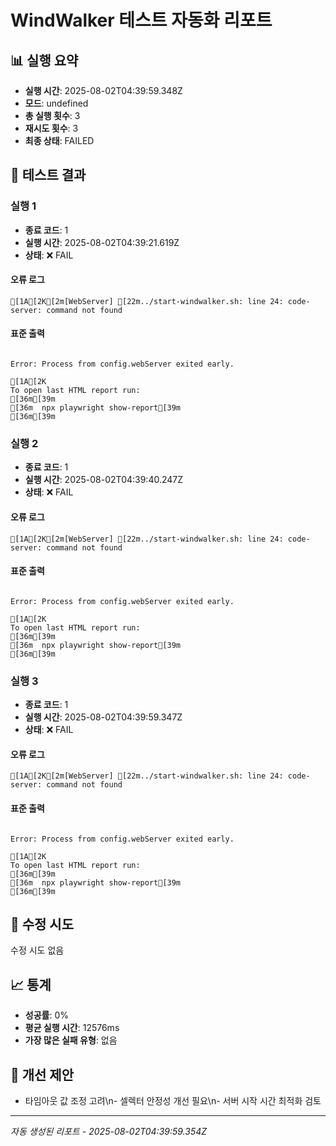 # WindWalker 테스트 자동화 리포트

## 📊 실행 요약

- **실행 시간**: 2025-08-02T04:39:59.348Z
- **모드**: undefined
- **총 실행 횟수**: 3
- **재시도 횟수**: 3
- **최종 상태**: FAILED

## 🧪 테스트 결과


### 실행 1

- **종료 코드**: 1
- **실행 시간**: 2025-08-02T04:39:21.619Z
- **상태**: ❌ FAIL


#### 오류 로그
```
[1A[2K[2m[WebServer] [22m../start-windwalker.sh: line 24: code-server: command not found

```

#### 표준 출력
```

Error: Process from config.webServer exited early.

[1A[2K
To open last HTML report run:
[36m[39m
[36m  npx playwright show-report[39m
[36m[39m

```


### 실행 2

- **종료 코드**: 1
- **실행 시간**: 2025-08-02T04:39:40.247Z
- **상태**: ❌ FAIL


#### 오류 로그
```
[1A[2K[2m[WebServer] [22m../start-windwalker.sh: line 24: code-server: command not found

```

#### 표준 출력
```

Error: Process from config.webServer exited early.

[1A[2K
To open last HTML report run:
[36m[39m
[36m  npx playwright show-report[39m
[36m[39m

```


### 실행 3

- **종료 코드**: 1
- **실행 시간**: 2025-08-02T04:39:59.347Z
- **상태**: ❌ FAIL


#### 오류 로그
```
[1A[2K[2m[WebServer] [22m../start-windwalker.sh: line 24: code-server: command not found

```

#### 표준 출력
```

Error: Process from config.webServer exited early.

[1A[2K
To open last HTML report run:
[36m[39m
[36m  npx playwright show-report[39m
[36m[39m

```



## 🔧 수정 시도

수정 시도 없음

## 📈 통계

- **성공률**: 0%
- **평균 실행 시간**: 12576ms
- **가장 많은 실패 유형**: 없음

## 🎯 개선 제안

- 타임아웃 값 조정 고려\n- 셀렉터 안정성 개선 필요\n- 서버 시작 시간 최적화 검토

---
*자동 생성된 리포트 - 2025-08-02T04:39:59.354Z*
